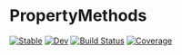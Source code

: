 # PropertyMethods

[![Stable](https://img.shields.io/badge/docs-stable-blue.svg)](https://MarkNahabedian.github.io/PropertyMethods.jl/stable/)
[![Dev](https://img.shields.io/badge/docs-dev-blue.svg)](https://MarkNahabedian.github.io/PropertyMethods.jl/dev/)
[![Build Status](https://github.com/MarkNahabedian/PropertyMethods.jl/actions/workflows/CI.yml/badge.svg?branch=main)](https://github.com/MarkNahabedian/PropertyMethods.jl/actions/workflows/CI.yml?query=branch%3Amain)
[![Coverage](https://codecov.io/gh/MarkNahabedian/PropertyMethods.jl/branch/main/graph/badge.svg)](https://codecov.io/gh/MarkNahabedian/PropertyMethods.jl)
